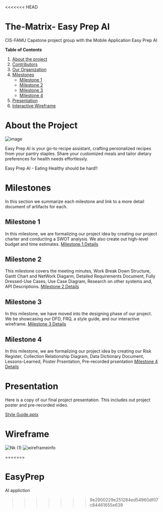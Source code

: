 <<<<<<< HEAD
# The-Matrix- Easy Prep AI 
CIS-FAMU Capstone project group with the Mobile Application Easy Prep AI

**Table of Contents**
1. [About the project](#about-the-project)
2. [Contributors]()
3. [Our Organization]()
4. [Milestones](#milestones)
    - [Milestone 1](#milestone-1)
    - [Milestone 2](#milestone-2)
    - [Milestone 3](#milestone-3)
    - [Milestone 4](#milestone-4)
5. [Presentation](#presentation)
6. [Interactive Wireframe](#Wireframe)

# About the Project
![image](https://github.com/cis-famu/design-project-the-matrix/assets/96313489/aa501514-f074-44ab-97b9-b072af58bc5e)

Easy Prep AI is your go-to recipe assistant, crafting personalized recipes from your pantry staples. Share your customized meals and tailor dietary preferences for health needs effortlessly. 

Easy Prep AI - Eating Healthy should be hard!!

# Milestones
In this section we summarize each milestone and link to a more detail document of artifacts for each.

## Milestone 1
In this milestone, we are formalizing our project idea by creating our project charter and conducting a SWOT analysis. We also create out high-level budget and time estimates.
[Milestone 1 Details](https://github.com/cis-famu/design-project-the-matrix/blob/main/milestone-1.md)

## Milestone 2
This milestone covers the meeting minutes, Work Break Down Structure, Gantt Chart and NetWork Diagarm, Detailed Requirements Document, Fully Dressed-Use Cases, Use Case Diagram, Research on other systems
and, API Descriptions. 
[Milestone 2 Details](https://github.com/cis-famu/design-project-the-matrix/blob/main/milestone-2.md)

## Milestone 3
In this milestone, we have moved into the designing phase of our project. We be showcasing our DFD, FRQ, a style guide, and our interactive wireframe.
[Milestone 3 Details](https://github.com/cis-famu/design-project-the-matrix/blob/main/milestone-3.md)

## Milestone 4
In this milestone, we are formalizing our project idea by creating our Risk Register, Collection Relationship Diagram, Data Dictionary Document, Lessons-Learned, Poster Prsentation, Pre-recorded prsentation 
[Milestone 4 Details](https://github.com/cis-famu/design-project-the-matrix/blob/main/milestone-4.md)

# Presentation
Here is a copy of our final project presentation. This includes out project poster and pre-recorded video.

[Style Guide.pptx](https://github.com/cis-famu/design-project-the-matrix/files/13479803/Style.Guide.pptx)


# Wireframe
![Nk (1)](https://github.com/cis-famu/design-project-the-matrix/assets/111886958/06c13fcb-aec2-4189-8efe-e9741c21cf7b)
![wireframeinfo](https://github.com/cis-famu/design-project-the-matrix/assets/111886958/74a22ee5-6d68-4382-9fa2-e664c8c53803)


=======
# EasyPrep
AI appliction 
>>>>>>> 9e2900229e251284ed54960df07c84461655e639

